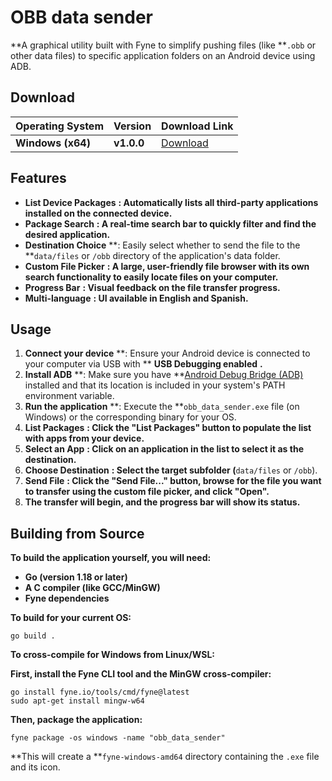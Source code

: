 
# OBB data sender

**A graphical utility built with Fyne to simplify pushing files (like **`.obb` or other data files) to specific application folders on an Android device using ADB.

## Download

| **Operating System** | **Version** | **Download Link**                                                                                |
| -------------------------- | ----------------- | ------------------------------------------------------------------------------------------------------ |
| **Windows (x64)**    | **v1.0.0**  | [Download](https://github.com/Blackmanx/obb_data_sender/releases/download/v1.0.1/obb_data_sender.exe "null") |

## Features

* **List Device Packages** **: Automatically lists all third-party applications installed on the connected device.**
* **Package Search** **: A real-time search bar to quickly filter and find the desired application.**
* **Destination Choice** **: Easily select whether to send the file to the **`data/files` or `/obb` directory of the application's data folder.
* **Custom File Picker** **: A large, user-friendly file browser with its own search functionality to easily locate files on your computer.**
* **Progress Bar** **: Visual feedback on the file transfer progress.**
* **Multi-language** **: UI available in English and Spanish.**

## Usage

1. **Connect your device** **: Ensure your Android device is connected to your computer via USB with ** **USB Debugging enabled** **.**
2. **Install ADB** **: Make sure you have **[Android Debug Bridge (ADB)](https://www.google.com/search?q=https://developer.android.com/studio/command-line/adb "null") installed and that its location is included in your system's PATH environment variable.
3. **Run the application** **: Execute the **`obb_data_sender.exe` file (on Windows) or the corresponding binary for your OS.
4. **List Packages** **: Click the "List Packages" button to populate the list with apps from your device.**
5. **Select an App** **: Click on an application in the list to select it as the destination.**
6. **Choose Destination** **: Select the target subfolder (**`data/files` or `/obb`).
7. **Send File** **: Click the "Send File..." button, browse for the file you want to transfer using the custom file picker, and click "Open".**
8. **The transfer will begin, and the progress bar will show its status.**

## Building from Source

**To build the application yourself, you will need:**

* **Go (version 1.18 or later)**
* **A C compiler (like GCC/MinGW)**
* **Fyne dependencies**

**To build for your current OS:**

```
go build .

```

**To cross-compile for Windows from Linux/WSL:**

**First, install the Fyne CLI tool and the MinGW cross-compiler:**

```
go install fyne.io/tools/cmd/fyne@latest
sudo apt-get install mingw-w64

```

**Then, package the application:**

```
fyne package -os windows -name "obb_data_sender"

```

**This will create a **`fyne-windows-amd64` directory containing the `.exe` file and its icon.
